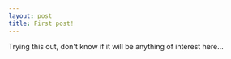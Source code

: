 ```yaml
---
layout: post
title: First post!
---
```


Trying this out, don't know if it will be anything of interest here...
